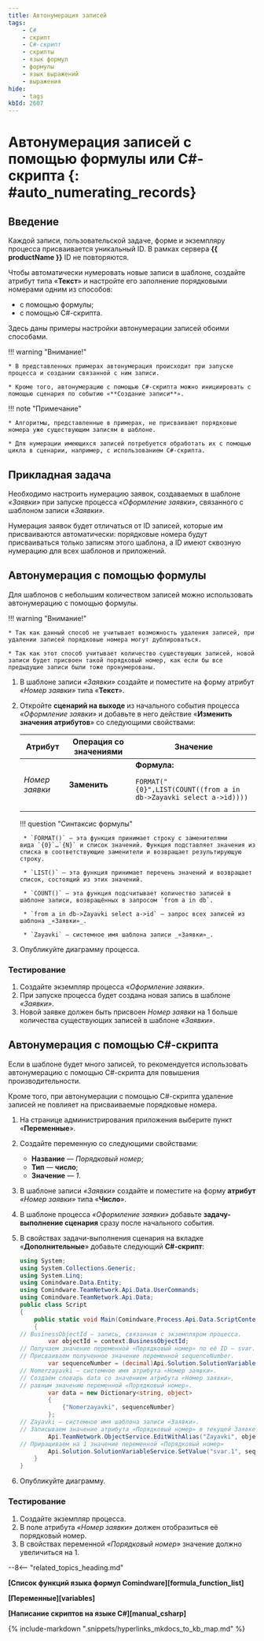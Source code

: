 ```yaml
---
title: Автонумерация записей
tags:
    - C#
    - скрипт
    - C#-скрипт
    - скрипты
    - язык формул
    - формулы
    - язык выражений
    - выражения
hide: 
    - tags
kbId: 2607
---
```


# Автонумерация записей с помощью формулы или C#-скрипта {: #auto_numerating_records}

## Введение

Каждой записи, пользовательской задаче, форме и экземпляру процесса присваивается уникальный ID. В рамках сервера **{{ productName }}** ID не повторяются.

Чтобы автоматически нумеровать новые записи в шаблоне, создайте атрибут типа «**Текст**» и настройте его заполнение порядковыми номерами одним из способов:

* с помощью формулы;
* с помощью C#-скрипта.

Здесь даны примеры настройки автонумерации записей обоими способами.

!!! warning "Внимание!"

    * В представленных примерах автонумерация происходит при запуске процесса и создании связанной с ним записи.

    * Кроме того, автонумерацию с помощью C#-скрипта можно инициировать с помощью сценария по событию «**Создание записи**».

!!! note "Примечание"

    * Алгоритмы, представленные в примерах, не присваивают порядковые номера уже существующим записям в шаблоне.

    * Для нумерации имеющихся записей потребуется обработать их с помощью цикла в сценарии, например, с использованием C#-скрипта.

## Прикладная задача

Необходимо настроить нумерацию заявок, создаваемых в шаблоне *«Заявки»* при запуске процесса _«Оформление заявки»_, связанного с шаблоном записи *«Заявки»*.

Нумерация заявок будет отличаться от ID записей, которые им присваиваются автоматически: порядковые номера будут присваиваться только записям этого шаблона, а ID имеют сквозную нумерацию для всех шаблонов и приложений.

## Автонумерация с помощью формулы

Для шаблонов с небольшим количеством записей можно использовать автонумерацию с помощью формулы.

!!! warning "Внимание!"

    * Так как данный способ не учитывает возможность удаления записей, при удалении записей порядковые номера могут дублироваться.

    * Так как этот способ учитывает количество существующих записей, новой записи будет присвоен такой порядковый номер, как если бы все предыдущие записи были тоже пронумерованы.

1. В шаблоне записи _«Заявки»_ создайте и поместите на форму атрибут _«Номер заявки»_ типа «**Текст**».
2. Откройте **сценарий на выходе** из начального события процесса _«Оформление заявки»_ и добавьте в него действие «**Изменить значения атрибутов**» со следующими свойствами:

    | Атрибут            | Операция со значениями | Значение|
    | ------------------ | ---------------------- | --------|
    | _Номер заявки_ | **Заменить**           | **Формула:** <p>```FORMAT("{0}",LIST(COUNT((from a in db->Zayavki select a->id))))```</p> |

    !!! question "Синтаксис формулы"

        * `FORMAT()` — эта функция принимает строку с заменителями вида `{0}`…`{N}` и список значений. Функция подставляет значения из списка в соответствующие заменители и возвращает результирующую строку.

        * `LIST()` — эта функция принимает перечень значений и возвращает список, состоящий из этих значений.
        
        * `COUNT()` — эта функция подсчитывает количество записей в шаблоне записи, возвращённых в запросом `from a in db`.

        * `from a in db->Zayavki select a->id` — запрос всех записей из шаблона _«Заявки»_. 
        
        * `Zayavki` — системное имя шаблона записи _«Заявки»_.

3. Опубликуйте диаграмму процесса.

### Тестирование

1. Создайте экземпляр процесса _«Оформление заявки»_.
2. При запуске процесса будет создана новая запись в шаблоне _«Заявки»_.
3. Новой заявке должен быть присвоен _Номер заявки_ на 1 больше количества существующих записей в шаблоне _«Заявки»_.

## Автонумерация с помощью C#-скрипта

Если в шаблоне будет много записей, то рекомендуется использовать автонумерацию с помощью C#-скрипта для повышения производительности.

Кроме того, при автонумерации с помощью C#-скрипта удаление записей не повлияет на присваиваемые порядковые номера.

1. На странице администрирования приложения выберите пункт «**Переменные**».
2. Создайте переменную со следующими свойствами:

    * **Название** — _Порядковый номер_;
    * **Тип** — **число**;
    * **Значение** — _1_.

3. В шаблоне записи _«Заявки»_ создайте и поместите на форму **атрибут** _«Номер заявки»_ типа «**Число**».
4. В шаблоне процесса _«Оформление заявки»_ добавьте **задачу-выполнение сценария** сразу после начального события.
5. В свойствах задачи-выполнения сценария на вкладке «**Дополнительные**» добавьте следующий **C#-скрипт**:

    ```cs
    using System;
    using System.Collections.Generic;
    using System.Linq;
    using Comindware.Data.Entity;
    using Comindware.TeamNetwork.Api.Data.UserCommands;
    using Comindware.TeamNetwork.Api.Data;
    public class Script
    {
        public static void Main(Comindware.Process.Api.Data.ScriptContext context, Comindware.Entities entities)
        {
    // BusinessObjectId — запись, связанная с экземпляром процесса.
            var objectId = context.BusinessObjectId;   
    // Получаем значение переменной «Порядковый номер» по её ID — svar.1.
    // Присваиваем полученное значение переменной sequenceNumber.
            var sequenceNumber = (decimal)Api.Solution.SolutionVariableService.GetValue("svar.1");
    // Nomerzayavki — системное имя атрибута «Номер заявки».
    // Создаём словарь data со значением атрибута «Номер заявки», 
    // равным значению переменной «Порядковый номер».
            var data = new Dictionary<string, object>
            {
                {"Nomerzayavki", sequenceNumber}
            };
    // Zayavki — системное имя шаблона записи «Заявки».
    // Записываем значение атрибута «Порядковый номер» в текущей Заявке
            Api.TeamNetwork.ObjectService.EditWithAlias("Zayavki", objectId, data);
    // Приращиваем на 1 значение переменной «Порядковый номер»
            Api.Solution.SolutionVariableService.SetValue("svar.1", sequenceNumber+1);
        }
    }
    ```

6. Опубликуйте диаграмму.

### Тестирование

1. Создайте экземпляр процесса.
2. В поле атрибута _«Номер заявки»_ должен отобразиться её порядковый номер.
3. В свойствах переменной _«Порядковый номер»_ значение должно увеличиться на 1.

--8<-- "related_topics_heading.md"

**[Список функций языка формул Comindware][formula_function_list]**

**[Переменные][variables]**

**[Написание скриптов на языке C#][manual_csharp]**

{%
include-markdown ".snippets/hyperlinks_mkdocs_to_kb_map.md"
%}
